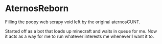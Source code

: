 # AternosReborn
Filling the poopy web scrapy void left by the original aternosCUNT.

Started off as a bot that loads up minecraft and waits in queue for me. Now it acts as a way for me to run whatever interests me whenever I want it to.
